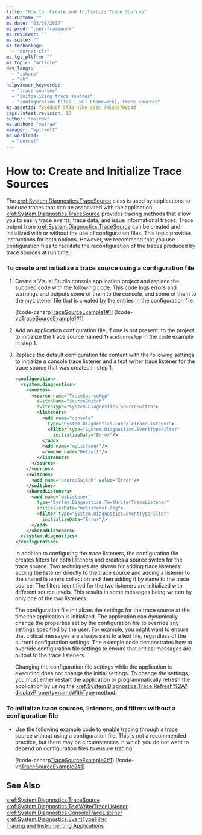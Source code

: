 ```yaml
---
title: "How to: Create and Initialize Trace Sources"
ms.custom: ""
ms.date: "03/30/2017"
ms.prod: ".net-framework"
ms.reviewer: ""
ms.suite: ""
ms.technology: 
  - "dotnet-clr"
ms.tgt_pltfrm: ""
ms.topic: "article"
dev_langs: 
  - "csharp"
  - "vb"
helpviewer_keywords: 
  - "trace sources"
  - "initializing trace sources"
  - "configuration files [.NET Framework], trace sources"
ms.assetid: f88dda6f-5fda-45be-9b3c-745a9b708c4d
caps.latest.revision: 10
author: "mairaw"
ms.author: "mairaw"
manager: "wpickett"
ms.workload: 
  - "dotnet"
---
```

# How to: Create and Initialize Trace Sources
The <xref:System.Diagnostics.TraceSource> class is used by applications to produce traces that can be associated with the application. <xref:System.Diagnostics.TraceSource> provides tracing methods that allow you to easily trace events, trace data, and issue informational traces. Trace output from <xref:System.Diagnostics.TraceSource> can be created and initialized with or without the use of configuration files. This topic provides instructions for both options. However, we recommend that you use configuration files to facilitate the reconfiguration of the traces produced by trace sources at run time.  
  
### To create and initialize a trace source using a configuration file  
  
1. Create a Visual Studio console application project and replace the supplied code with the following code. This code logs errors and warnings and outputs some of them to the console, and some of them to the myListener file that is created by the entries in the configuration file.  
  
    [!code-csharp[TraceSourceExample1#1](../../../samples/snippets/csharp/VS_Snippets_CLR/tracesourceexample1/cs/program.cs#1)]
    [!code-vb[TraceSourceExample1#1](../../../samples/snippets/visualbasic/VS_Snippets_CLR/tracesourceexample1/vb/program.vb#1)]  
  
2. Add an application configuration file, if one is not present, to the project to initialize the trace source named `TraceSourceApp` in the code example in step 1.  
  
3. Replace the default configuration file content with the following settings to initialize a console trace listener and a text writer trace listener for the trace source that was created in step 1.  
  
   ```xml  
   <configuration>  
     <system.diagnostics>  
       <sources>  
         <source name="TraceSourceApp"   
           switchName="sourceSwitch"   
           switchType="System.Diagnostics.SourceSwitch">  
           <listeners>  
             <add name="console"   
               type="System.Diagnostics.ConsoleTraceListener">  
               <filter type="System.Diagnostics.EventTypeFilter"   
                 initializeData="Error"/>  
             </add>  
             <add name="myListener"/>  
             <remove name="Default"/>  
           </listeners>  
         </source>  
       </sources>  
       <switches>  
         <add name="sourceSwitch" value="Error"/>  
       </switches>  
       <sharedListeners>  
         <add name="myListener"   
           type="System.Diagnostics.TextWriterTraceListener"   
           initializeData="myListener.log">  
           <filter type="System.Diagnostics.EventTypeFilter"   
             initializeData="Error"/>  
         </add>  
       </sharedListeners>  
     </system.diagnostics>  
   </configuration>  
   ```  
  
    In addition to configuring the trace listeners, the configuration file creates filters for both listeners and creates a source switch for the trace source. Two techniques are shown for adding trace listeners: adding the listener directly to the trace source and adding a listener to the shared listeners collection and then adding it by name to the trace source. The filters identified for the two listeners are initialized with different source levels. This results in some messages being written by only one of the two listeners.  
  
    The configuration file initializes the settings for the trace source at the time the application is initialized. The application can dynamically change the properties set by the configuration file to override any settings specified by the user. For example, you might want to ensure that critical messages are always sent to a text file, regardless of the current configuration settings. The example code demonstrates how to override configuration file settings to ensure that critical messages are output to the trace listeners.  
  
    Changing the configuration file settings while the application is executing does not change the initial settings. To change the settings, you must either restart the application or programmatically refresh the application by using the <xref:System.Diagnostics.Trace.Refresh%2A?displayProperty=nameWithType> method.  
  
### To initialize trace sources, listeners, and filters without a configuration file  
  
- Use the following example code to enable tracing through a trace source without using a configuration file. This is not a recommended practice, but there may be circumstances in which you do not want to depend on configuration files to ensure tracing.  
  
   [!code-csharp[TraceSourceExample2#1](../../../samples/snippets/csharp/VS_Snippets_CLR/tracesourceexample2/cs/program.cs#1)]
   [!code-vb[TraceSourceExample2#1](../../../samples/snippets/visualbasic/VS_Snippets_CLR/tracesourceexample2/vb/program.vb#1)]  
  
## See Also  
 <xref:System.Diagnostics.TraceSource>  
 <xref:System.Diagnostics.TextWriterTraceListener>  
 <xref:System.Diagnostics.ConsoleTraceListener>  
 <xref:System.Diagnostics.EventTypeFilter>  
 [Tracing and Instrumenting Applications](../../../docs/framework/debug-trace-profile/tracing-and-instrumenting-applications.md)

